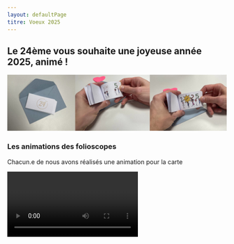 ```yaml
---
layout: defaultPage
titre: Voeux 2025
---
```


## Le 24ème vous souhaite une joyeuse année 2025, animé !

<img src="/img/2025/cover.jpg" />

### Les animations des folioscopes

Chacun.e de nous avons réalisés une animation pour la carte

<video src="/img/2025/WEBCHARLENE_24EME.gif.webm" />
<video src="/img/2025/WEBGABRIEL_24EME.gif.webm" />
<video src="/img/2025/WEBJB_24EME.gif.webm" />
<video src="/img/2025/WEBTANGUI_24EME.gif.webm" />
<video src="/img/2025/WEBTANGUY_24EME.gif.webm" />
<video src="/img/2025/WEBTANGUY_24EME.gif.webm" />

### Le making of



### Les sources

Les scripts et svg qui ont permis de générer pdf pour l'impression des folioscopes et les gifs animés : [github.com/24eme/voeux_2025_folioscope](https://github.com/24eme/voeux_2025_folioscope)
